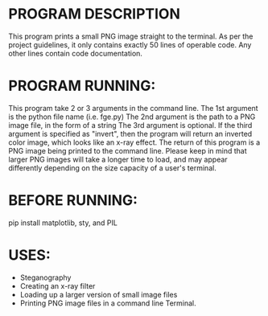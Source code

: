 # PROGRAM DESCRIPTION
This program prints a small PNG image straight to the terminal. As per the project guidelines, it only contains exactly 50 lines of operable code. Any other lines contain code documentation.
# PROGRAM RUNNING:
This program take 2 or 3 arguments in the command line.
The 1st argument is the python file name (i.e. fge.py)
The 2nd argument is the path to a PNG image file, in the form of a string
The 3rd argument is optional. If the third argument is specified as "invert", then the program will return an inverted color image, which looks like an x-ray effect.
The return of this program is a PNG image being printed to the command line.
Please keep in mind that larger PNG images will take a longer time to load, and may appear differently depending on the size capacity of a user's terminal.
# BEFORE RUNNING: 
pip install matplotlib, sty, and PIL
# USES: 
   - Steganography
   - Creating an x-ray filter
   - Loading up a larger version of small image files
   - Printing PNG image files in a command line Terminal.
